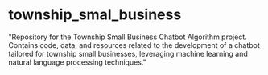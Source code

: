 # township_smal_business
"Repository for the Township Small Business Chatbot Algorithm project. Contains code, data, and resources related to the development of a chatbot tailored for township small businesses, leveraging machine learning and natural language processing techniques."
